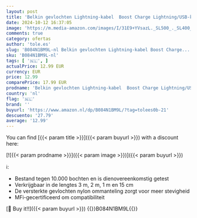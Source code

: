 ```yaml
---
layout: post
title: 'Belkin gevlochten Lightning-kabel  Boost Charge Lightning/USB-kabel voor iPhone  iPad  AirPods  MFi-gecertificeerde iPhone-laadkabel  gevlochten Lightning-kabel naar USB-A   1 m  zwart '
date: 2024-10-12 16:37:05
image: 'https://m.media-amazon.com/images/I/31E9+YVsazL._SL500_._SL400_.jpg'
comments: true
category: ofertas
author: 'tole.es'
slug: 'B084N1BM9L-nl Belkin gevlochten Lightning-kabel Boost Charge...'
sku: 'B084N1BM9L-nl'
tags: [ '🇳🇱', ]
actualPrice: 12.99 EUR
currency: EUR
price: 12.99
comparePrice: 17.99 EUR
prodname: 'Belkin gevlochten Lightning-kabel  Boost Charge Lightning/USB-kabel voor iPhone  iPad  AirPods  MFi-gecertificeerde iPhone-laadkabel  gevlochten Lightning-kabel naar USB-A   1 m  zwart '
country: 'nl'
flag: '🇳🇱'
brand: ''
buyurl: 'https://www.amazon.nl/dp/B084N1BM9L/?tag=tolees0b-21'
descuento: '27.79'
average: '12.99'
---
```


You can find [{{< param title >}}]({{< param buyurl >}}) with a discount here:

[![{{< param prodname >}}]({{< param image >}})]({{< param buyurl >}})

ℹ️:

- Bestand tegen 10.000 bochten en is dienovereenkomstig getest
- Verkrijgbaar in de lengtes 3 m, 2 m, 1 m en 15 cm
- De versterkte gevlochten nylon ommanteling zorgt voor meer stevigheid
- MFi-gecertificeerd om compatibiliteit

[🛒 Buy it!!]({{< param buyurl >}})
{{<world>}}B084N1BM9L{{</world>}}

